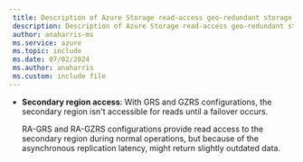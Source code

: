 ```yaml
---
 title: Description of Azure Storage read-access geo-redundant storage secondary region access
 description: Description of Azure Storage read-access geo-redundant storage secondary region access
 author: anaharris-ms
 ms.service: azure
 ms.topic: include
 ms.date: 07/02/2024
 ms.author: anaharris
 ms.custom: include file
---
```


- **Secondary region access**: With GRS and GZRS configurations, the secondary region isn't accessible for reads until a failover occurs.

    RA-GRS and RA-GZRS configurations provide read access to the secondary region during normal operations, but because of the asynchronous replication latency, might return slightly outdated data.
